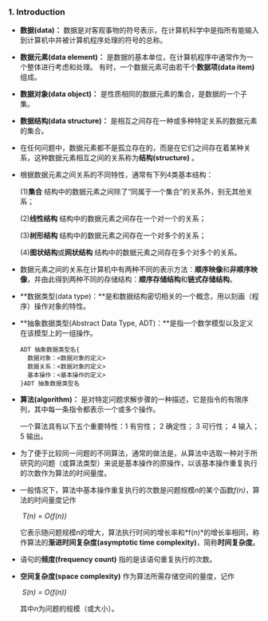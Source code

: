 ### 1. Introduction

+ **数据(data)：** 数据是对客观事物的符号表示，在计算机科学中是指所有能输入到计算机中并被计算机程序处理的符号的总称。

- **数据元素(data element)：** 是数据的基本单位，在计算机程序中通常作为一个整体进行考虑和处理。 有时，一个数据元素可由若干个**数据项(data item)** 组成。

- **数据对象(data object)：** 是性质相同的数据元素的集合，是数据的一个子集。

- **数据结构(data structure)：** 是相互之间存在一种或多种特定关系的数据元素的集合。

- 在任何问题中，数据元素都不是孤立存在的，而是在它们之间存在着某种关系，这种数据元素相互之间的关系称为**结构(structure)** 。

- 根据数据元素之间关系的不同特性，通常有下列4类基本结构：
  
  (1)**集合**  结构中的数据元素之间除了“同属于一个集合”的关系外，别无其他关系；
  
  (2)**线性结构**  结构中的数据元素之间存在一个对一个的关系；

  (3)**树形结构**  结构中的数据元素之间存在一个对多个的关系；
  
  (4)**图状结构**或**网状结构** 结构中的数据元素之间存在多个对多个的关系。
  
- 数据元素之间的关系在计算机中有两种不同的表示方法：**顺序映像**和**非顺序映像**，并由此得到两种不同的存储结构：**顺序存储结构**和**链式存储结构**。

- **数据类型(data type)：**是和数据结构密切相关的一个概念，用以刻画（程序）操作对象的特性。

  

- **抽象数据类型(Abstract Data Type, ADT)：**是指一个数学模型以及定义在该模型上的一组操作。

  ```
  ADT 抽象数据类型名{
    数据对象：<数据对象的定义>
    数据关系：<数据对象的定义>
    基本操作：<基本操作的定义>
  }ADT 抽象数据类型名
  ```



- **算法(algorithm)：** 是对特定问题求解步骤的一种描述，它是指令的有限序列，其中每一条指令都表示一个或多个操作。
  
  一个算法具有以下五个重要特性：1 有穷性； 2 确定性； 3 可行性； 4 输入； 5 输出。

* 为了便于比较同一问题的不同算法，通常的做法是，从算法中选取一种对于所研究的问题（或算法类型）来说是基本操作的原操作，以该基本操作重复执行的次数作为算法的时间量度。

- 一般情况下，算法中基本操作重复执行的次数是问题规模*n*的某个函数*f(n)*，算法的时间量度记作
                                                              
  ​																		*T(n) = O(f(n))*
  
  它表示随问题规模*n*的增大，算法执行时间的增长率和*f(n)*的增长率相同，称作算法的**渐进时间复杂度(asymptotic time complexity)**，简称**时间复杂度**。

* 语句的**频度(frequency count)** 指的是该语句重复执行的次数。

* **空间复杂度(space complexity)** 作为算法所需存储空间的量度，记作
                                                              
  ​																	    *S(n) = O(f(n))*
  
  其中*n*为问题的规模（或大小）。